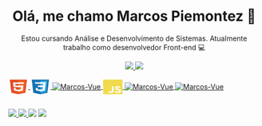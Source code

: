 <h1 align="center">Olá, me chamo Marcos Piemontez 👋</h1>
<p align="center">
    Estou cursando Análise e Desenvolvimento de Sistemas. Atualmente trabalho como desenvolvedor Front-end 💻
</p>

<div align="center">
  <a href="https://github.com/marcospiemontez">
  <img height="180em" src="https://github-readme-stats.vercel.app/api?username=marcospiemontez&show_icons=true&theme=tokyonight&include_all_commits=true&count_private=true"/>
  <img height="180em" src="https://github-readme-stats.vercel.app/api/top-langs/?username=marcospiemontez&layout=compact&langs_count=7&theme=tokyonight"/>
</div>
<div style="display: inline_block"><br>
  <img align="center" alt="Marcos-HTML" height="30" width="40" src="https://raw.githubusercontent.com/devicons/devicon/master/icons/html5/html5-original.svg">
  <img align="center" alt="Marcos-CSS" height="30" width="40" src="https://raw.githubusercontent.com/devicons/devicon/master/icons/css3/css3-original.svg">
  <img align="center" alt="Marcos-Vue" height="30" width="40" src="https://cdn.jsdelivr.net/gh/devicons/devicon/icons/sass/sass-original.svg">
  <img align="center" alt="Marcos-Js" height="30" width="40" src="https://raw.githubusercontent.com/devicons/devicon/master/icons/javascript/javascript-plain.svg">
  <img align="center" alt="Marcos-Vue" height="30" width="40" src="https://cdn.jsdelivr.net/gh/devicons/devicon/icons/vuejs/vuejs-original.svg" />
  <img align="center" alt="Marcos-Vue" height="30" width="40" src="https://cdn.quasar.dev/logo-v2/svg/logo.svg">
<!--   <img align="center" alt="Marcos-Python" height="30" width="40" src="https://raw.githubusercontent.com/devicons/devicon/master/icons/python/python-original.svg"> -->
</div>
  
  ##
 
<div> 
  <a href="https://instagram.com/marcospiemontez" target="_blank"><img src="https://img.shields.io/badge/-Instagram-%23E4405F?style=for-the-badge&logo=instagram&logoColor=white"         target="_blank">
  </a>
 <a href="https://discord.gg/Sma9zgh2ET" target="_blank"><img src="https://img.shields.io/badge/Discord-7289DA?style=for-the-badge&logo=discord&logoColor=white" target="_blank">    </a> 
  <a href = "mailto:marcos.piemontez1@gmail.com"><img src="https://img.shields.io/badge/-Gmail-%23333?style=for-the-badge&logo=gmail&logoColor=white" target="_blank"></a>
  <a href="https://www.linkedin.com/in/marcospiemontez" target="_blank"><img src="https://img.shields.io/badge/-LinkedIn-%230077B5?style=for-the-badge&logo=linkedin&logoColor=white" target="_blank"></a> 
</div>
